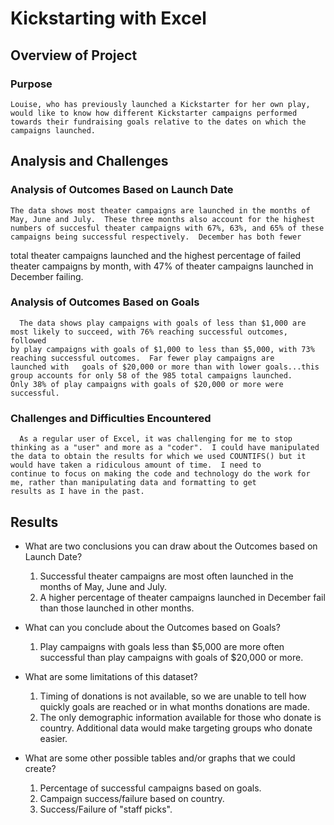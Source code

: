 # Kickstarting with Excel

## Overview of Project

### Purpose
	Louise, who has previously launched a Kickstarter for her own play, would like to know how different Kickstarter campaigns performed
	towards their fundraising goals relative to the dates on which the campaigns launched.

## Analysis and Challenges

### Analysis of Outcomes Based on Launch Date
	The data shows most theater campaigns are launched in the months of May, June and July.  These three months also account for the highest
	numbers of succesful theater campaigns with 67%, 63%, and 65% of these campaigns being successful respectively.  December has both fewer
  total theater campaigns launched and the highest percentage of failed theater campaigns by month, with 47% of theater campaigns launched
  in December failing.

### Analysis of Outcomes Based on Goals
	  The data shows play campaigns with goals of less than $1,000 are most likely to succeed, with 76% reaching successful outcomes, followed
    by play campaigns with goals of $1,000 to less than $5,000, with 73% reaching successful outcomes.  Far fewer play campaigns are
    launched with	goals of $20,000 or more than with lower goals...this group accounts for only 58 of the 985 total campaigns launched. 
    Only 38% of play campaigns with goals of $20,000 or more were successful.

### Challenges and Difficulties Encountered
	  As a regular user of Excel, it was challenging for me to stop thinking as a "user" and more as a "coder".  I could have manipulated
    the data to obtain the results for which we used COUNTIFS() but it would have taken a ridiculous amount of time.  I need to
    continue to focus on making the code and technology do the work for me, rather than manipulating data and formatting to get
    results as I have in the past.

## Results

- What are two conclusions you can draw about the Outcomes based on Launch Date?
	1. Successful theater campaigns are most often launched in the months of May, June and July.
	2. A higher percentage of theater campaigns launched in December fail than those launched in other months.
	
- What can you conclude about the Outcomes based on Goals?
	1. Play campaigns with goals less than $5,000 are more often successful than play campaigns with goals of $20,000 or more.

- What are some limitations of this dataset?
	1. Timing of donations is not available, so we are unable to tell how quickly goals are reached or in what months donations are made.
	2. The only demographic information available for those who donate is country.  Additional data would make targeting groups who donate
	    easier.

- What are some other possible tables and/or graphs that we could create?
	1. Percentage of successful campaigns based on goals.
	2. Campaign success/failure based on country.
	3. Success/Failure of "staff picks".

